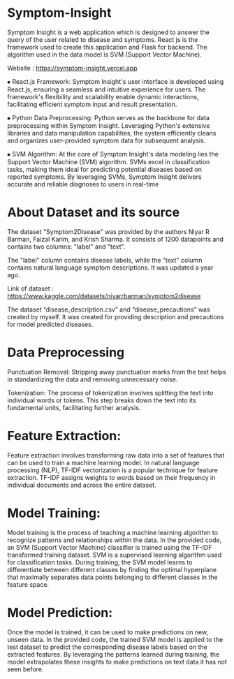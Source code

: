 # Symptom-Insight
Symptom Insight is a web application which is designed to answer the query of the user related to disease and symptoms. React js is the framework used to create this application and Flask for backend. The algorithm used in the data model is SVM (Support Vector Machine).  

Website : https://symptom-insight.vercel.app

⦁	React.js Framework: Symptom Insight's user interface is developed using React.js, ensuring a seamless and intuitive experience for users. The framework's flexibility and scalability enable dynamic interactions, facilitating efficient symptom input and result presentation.

⦁	Python Data Preprocessing: Python serves as the backbone for data preprocessing within Symptom Insight. Leveraging Python's extensive libraries and data manipulation capabilities, the system efficiently cleans and organizes user-provided symptom data for subsequent analysis.

⦁	SVM Algorithm: At the core of Symptom Insight's data modeling lies the Support Vector Machine (SVM) algorithm. SVMs excel in classification tasks, making them ideal for predicting potential diseases based on reported symptoms. By leveraging SVMs, Symptom Insight delivers accurate and reliable diagnoses to users in real-time

# About Dataset and its source
The dataset "Symptom2Disease" was provided by the authors Niyar R Barman, Faizal Karim, and Krish Sharma. It consists of 1200 datapoints and contains two columns: "label" and "text". 

The "label" column contains disease labels, while the "text" column contains natural language symptom descriptions. It was updated a year ago.

Link of dataset : https://www.kaggle.com/datasets/niyarrbarman/symptom2disease

The dataset “disease_description.csv” and “disease_precautions” was created by myself.
It was created for providing description and precautions for model predicted diseases.

# Data Preprocessing
Punctuation Removal: Stripping away punctuation marks from the text helps in standardizing the data and removing unnecessary noise.

Tokenization: The process of tokenization involves splitting the text into individual words or tokens. This step breaks down the text into its fundamental units, facilitating further analysis.

# Feature Extraction:
Feature extraction involves transforming raw data into a set of features that can be used to train a machine learning model. In natural language processing (NLP), TF-IDF vectorization is a popular technique for feature extraction. TF-IDF assigns weights to words based on their frequency in individual documents and across the entire dataset. 

# Model Training:
Model training is the process of teaching a machine learning algorithm to recognize patterns and relationships within the data. In the provided code, an SVM (Support Vector Machine) classifier is trained using the TF-IDF transformed training dataset. SVM is a supervised learning algorithm used for classification tasks. During training, the SVM model learns to differentiate between different classes by finding the optimal hyperplane that maximally separates data points belonging to different classes in the feature space.

# Model Prediction:
Once the model is trained, it can be used to make predictions on new, unseen data. In the provided code, the trained SVM model is applied to the test dataset to predict the corresponding disease labels based on the extracted features. By leveraging the patterns learned during training, the model extrapolates these insights to make predictions on text data it has not seen before. 



